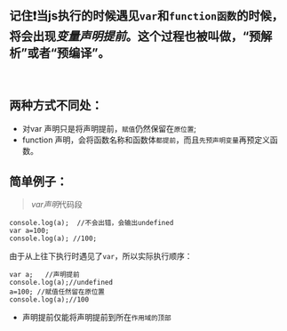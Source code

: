## 记住:exclamation:当js执行的时候遇见`var`和`function函数`的时候，将会出现*变量声明提前*。这个过程也被叫做，“预解析”或者“预编译”。
 
## 两种方式不同处：
- 对var 声明只是将声明提前，`赋值`仍然保留在`原位置`;
- function 声明，会将函数名称和函数体`都提前`，而且`先预声明变量`再预定义函数。
## 简单例子：
> *var声明*代码段
```
console.log(a);  //不会出错，会输出undefined
var a=100;
console.log(a); //100;
```
由于从上往下执行时遇见了`var`，所以实际执行顺序：
```
var a;   //声明提前
console.log(a);//undefined
a=100; //赋值任然留在原位置
console.log(a);//100
```
- 声明提前仅能将声明提前到所在`作用域的顶部`
